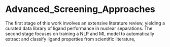 # Advanced_Screening_Approaches
The first stage of this work involves an extensive literature review, yielding a curated data library of ligand performance in nuclear separations. The second stage focuses on training a NLP and ML model to automatically extract and classify ligand properties from scientific literature,

